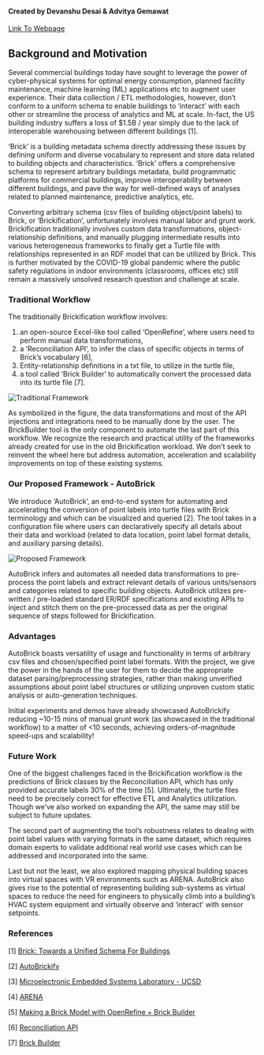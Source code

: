 #### Created by Devanshu Desai & Advitya Gemawat

[Link To Webpage](https://devanshudesai.github.io/)

## Background and Motivation

Several commercial buildings today have sought to leverage the power of cyber-physical systems for optimal energy consumption, planned facility maintenance, machine learning (ML) applications etc to augment user experience. Their data collection / ETL methodologies, however, don’t conform to a uniform schema to enable buildings to ‘interact’ with each other or streamline the process of analytics and ML at scale. In-fact, the US building industry suffers a loss of $1.5B / year simply due to the lack of interoperable warehousing between different buildings [1].

‘Brick’ is a building metadata schema directly addressing these issues by defining uniform and diverse vocabulary to represent and store data related to building objects and characteristics. ‘Brick’ offers a comprehensive schema to represent arbitrary buildings metadata, build programmatic platforms for commercial buildings, improve interoperability between different buildings, and pave the way for well-defined ways of analyses related to planned maintenance, predictive analytics, etc.

Converting arbitrary schema (csv files of building object/point labels) to Brick, or ‘Brickification’, unfortunately involves manual labor and grunt work. Brickification traditionally involves custom data transformations, object-relationship definitions, and manually plugging intermediate results into various heterogeneous frameworks to finally get a Turtle file with relationships represented in an RDF model that can be utilized by Brick. This is further motivated by the COVID-19 global pandemic where the public safety regulations in indoor environments (classrooms, offices etc) still remain a massively unsolved research question and challenge at scale.

### Traditional Workflow

The traditionally Brickification workflow involves:
1. an open-source Excel-like tool called ‘OpenRefine’, where users need to perform manual data transformations,
2. a ‘Reconciliation API’, to infer the class of specific objects in terms of Brick’s vocabulary [6],
3. Entity-relationship definitions in a txt file, to utilize in the turtle file,
4. a tool called ‘Brick Builder’ to automatically convert the processed data into its turtle file [7].

![Traditional Framework](https://i.ibb.co/zFpTQhv/pages-1.jpg)

As symbolized in the figure, the data transformations and most of the API injections and integrations need to be manually done by the user. The BrickBuilder tool is the only component to automate the last part of this workflow. We recognize the research and practical utility of the frameworks already created for use in the old Brickification workload. We don’t seek to reinvent the wheel here but address automation, acceleration and scalability improvements on top of these existing systems. 

### Our Proposed Framework - AutoBrick

We introduce ‘AutoBrick’, an end-to-end system for automating and accelerating the conversion of point labels into turtle files with Brick terminology and which can be visualized and queried [2]. The tool takes in a configuration file where users can declaratively specify all details about their data and workload (related to data location, point label format details, and auxiliary parsing details). 

![Proposed Framework](https://i.ibb.co/NSxDcJZ/pages-2.jpg)

AutoBrick infers and automates all needed data transformations to pre-process the point labels and extract relevant details of various units/sensors and categories related to specific building objects. AutoBrick utilizes pre-written / pre-loaded standard ER/RDF specifications and existing APIs to inject and stitch them on the pre-processed data as per the original sequence of steps followed for Brickification.

### Advantages

AutoBrick boasts versatility of usage and functionality in terms of arbitrary csv files and chosen/specified point label formats. With the project, we give the power in the hands of the user for them to decide the appropriate dataset parsing/preprocessing strategies, rather than making unverified assumptions about point label structures or utilizing unproven custom static analysis or auto-generation techniques. 

Initial experiments and demos have already showcased AutoBrickify reducing ~10-15 mins of manual grunt work (as showcased in the traditional workflow) to a matter of <10 seconds, achieving orders-of-magnitude speed-ups and scalability!

### Future Work
One of the biggest challenges faced in the Brickification workflow is the predictions of Brick classes by the Reconciliation API, which has only provided accurate labels 30% of the time [5]. Ultimately, the turtle files need to be precisely correct for effective ETL and Analytics utilization. Though we’ve also worked on expanding the API, the same may still be subject to future updates.

The second part of augmenting the tool’s robustness relates to dealing with point label values with varying formats in the same dataset, which requires domain experts to validate additional real world use cases which can be addressed and incorporated into the same. 

Last but not the least, we also explored mapping physical building spaces into virtual spaces with VR environments such as ARENA. AutoBrick also gives rise to the potential of representing building sub-systems as virtual spaces to reduce the need for engineers to physically climb into a building’s HVAC system equipment and virtually observe and ‘interact’ with sensor setpoints.

### References
[1]<a name="ref1"></a> [Brick: Towards a Unified Schema For Buildings](https://brickschema.org/papers/Brick-BuildSys-2016-Balaji.pdf)

[2]<a name="ref2"></a> [AutoBrickify](https://github.com/Advitya17/AutoBrickify)

[3]<a name="ref3"></a> [Microelectronic Embedded Systems Laboratory - UCSD](mesl.ucsd.edu)

[4]<a name="ref4"></a> [ARENA](https://arena.conix.io/)

[5]<a name="ref5"></a> [Making a Brick Model with OpenRefine + Brick Builder](https://www.youtube.com/watch?v=LKcXMvrxXzE)

[6]<a name="ref6"></a> [Reconciliation API](https://github.com/BrickSchema/reconciliation-api)

[7]<a name="ref7"></a> [Brick Builder](https://github.com/gtfierro/brick-builder)
